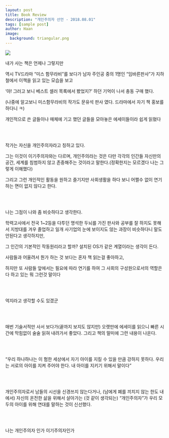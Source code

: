 ```yaml
---
layout: post
title: Book Review
description: "개인주의자 선언 - 2018.08.01" 
tags: [sample post]
author: Haan
image:
  background: triangular.png
---
```

<img src="https://t1.daumcdn.net/cfile/tistory/2148E33656642B8D1D">
<br/>
<p>내가 사는 책은 언제나 그렇지만 </p>
<p> 역시 TV드라마 “미스 함무라비”를 보다가 남자 주인공 중의 1명인 “임바른판사”가 지하철에서 이책을 읽고 있는 모습을 보고</p>
<p>‘아! 그러고 보니 베스트 셀러 목록에서 봤었지?’ 하던 기억이 나서 충동 구매 했다.</p>
<p>(나중에 알고보니 미스함무라비의 작가도 문유석 판사 였다. 드라마에서 자기 책 홍보를 하다니 ㅋ)</p>
<p>개인적으로 쓴 글들이나 매체에 기고 했던 글들을 모아놓은 에세이들이라 쉽게 읽혔다 </p>
<br/>
<br/>
<p>작가는 자신을 개인주의자라고 칭하고 있다.</p>
<p>그는 이것이  이기주의자와는 다르며, 개인주의라는 것은 다만 각각의 인간들 자신만의 공간, 세계를 침범하지 않고 존중해주는 것이라고 말한다.(정확한지는 모르겠다 나는 그렇게 이해했다)</p>
<p>그리고 그런 개인적인 활동을 원하고 즐기지만 사회생활을 하다 보니 어쩔수 없이 연기하는 면이 없지 않다고 한다.</p>
<br/>
<br/>
<p>나는 그점이 나와 좀 비슷하다고 생각한다.</p>
<p>학력고사에서 전국 1~2등을 다투던 명석한 두뇌를 가진 판사와 공부를 잘 하지도 못해서 지방대를 겨우 졸업하고 일개 사기업의 눈에 보이지도 않는 과장이 비슷하다니 말도 안된다고 생각하지만, </p>
<p>그 인간의 기본적인 작동원리라고 할까? 설치된 OS가 같은 계열이라는 생각이 든다.</p>
<p>사람들과 어울려서 뭔가 하는 것 보다는 혼자 책 읽는걸 좋아하고,</p>
<p>하지만 또 사람들 앞에서는 필요에 따라 연기를 하여 그 사회의 구성원으로서의 역할은 다 하고 있는 뭐 그런것 말이다</p>
<br/>
<br/>
<p>억지라고 생각할 수도 있겠군</p>
<br/>
<br/>
<p>매번 기술서적만 사서 보다가(끝까지 보지도 않지만) 오랫만에 에세이를 읽으니 빠른 시간에 막힘없이 술술 읽혀 내려가서 좋았다.
그리고 책의 말미에 그런 내용이 나온다.</p>
<br/>
<br/>
<p>“우리 하나하나는 이 험한 세상에서 자기 아이를 지킬 수 있을 만큼 강하지 못하다. 우리는 서로의 아이를 지켜 주어야 한다.
내 아이를 지키기 위해서 말이다”</p>
<br/>
<br/>
<p>개인주의자로서 남들의 시선을 신경쓰지 않는다거나, (남에게 폐를 끼치지 않는 한도 내에서) 자신의 온전한 삶을 위해서 살아가는 (것 같이 생각되는) “개인주의자”가 우리 모두의 아이를 위해 연대를  말하는 것이 신선했다.</p>
<br/>
<br/>
<p>나는 개인주의자 인가 이기주의자인가</p>
<br/>